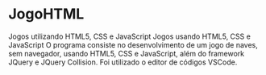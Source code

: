 # JogoHTML
Jogos utilizando HTML5, CSS e JavaScript
Jogos usando HTML5, CSS e JavaScript O programa consiste no desenvolvimento de um jogo de naves, sem navegador, usando HTML5, CSS e JavaScript, além do framework JQuery e JQuery Collision. Foi utilizado o editor de códigos VSCode.
